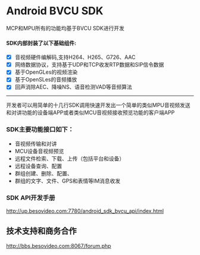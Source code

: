 # Android BVCU SDK
MCP和MPU所有的功能均基于BVCU SDK进行开发   
   
#### SDK内部封装了以下基础组件:
- [x] 音视频硬件编解码,支持H264、H265、G726、AAC
- [x] 网络数据协议，支持基于UDP和TCP收发RTP数据和SIP信令数据
- [x] 基于OpenGLes的视频渲染
- [x] 基于OpenSLes的音频播放
- [x] 回声消除AEC、降噪NS、语音检测VAD等音频算法  
***   

开发者可以用简单的十几行SDK调用快速开发出一个简单的类似MPU音视频发送和对讲功能的设备端APP或者类似MCU音视频接收预览功能的客户端APP   

### SDK主要功能接口如下：
- 音视频传输和对讲 
- MCU设备音视频预览 
- 远程文件检索、下载、上传（包括平台和设备） 
- 远程设备查询、配置 
- 群组创建、删除、配置、 
- 群组的文字、文件、GPS和表情等IM消息收发   

### SDK API开发手册
http://up.besovideo.com:7780/android_sdk_bvcu_api/index.html   
   



## 技术支持和商务合作
http://bbs.besovideo.com:8067/forum.php
